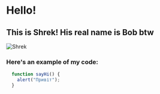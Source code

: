 # Hello!
## This is Shrek! His real name is Bob btw
![Shrek](https://images-wixmp-ed30a86b8c4ca887773594c2.wixmp.com/f/13369ff7-9d3b-43f5-a6f7-50d2fc54dec7/daghvsr-2062b09a-bbc1-4b21-94a4-32eb0aac8c49.png/v1/fill/w_1024,h_914/shrek_png_by_onlytruemusic_daghvsr-fullview.png?token=eyJ0eXAiOiJKV1QiLCJhbGciOiJIUzI1NiJ9.eyJzdWIiOiJ1cm46YXBwOjdlMGQxODg5ODIyNjQzNzNhNWYwZDQxNWVhMGQyNmUwIiwiaXNzIjoidXJuOmFwcDo3ZTBkMTg4OTgyMjY0MzczYTVmMGQ0MTVlYTBkMjZlMCIsIm9iaiI6W1t7ImhlaWdodCI6Ijw9OTE0IiwicGF0aCI6IlwvZlwvMTMzNjlmZjctOWQzYi00M2Y1LWE2ZjctNTBkMmZjNTRkZWM3XC9kYWdodnNyLTIwNjJiMDlhLWJiYzEtNGIyMS05NGE0LTMyZWIwYWFjOGM0OS5wbmciLCJ3aWR0aCI6Ijw9MTAyNCJ9XV0sImF1ZCI6WyJ1cm46c2VydmljZTppbWFnZS5vcGVyYXRpb25zIl19.rGZxTELZvIi4wdgwrQeuAlrBWuARZCb3gIbp_VgYbFY)

### Here's an example of my code:

```javascript
  function sayHi() {
    alert("Привіт");
  }

